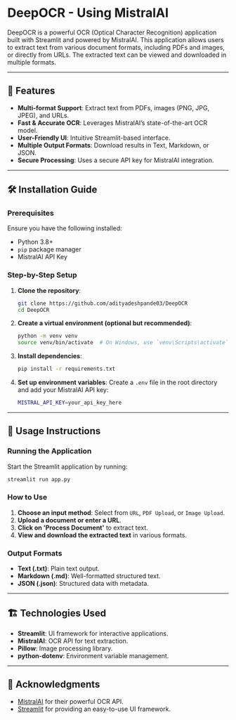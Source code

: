 # DeepOCR - Using MistralAI

DeepOCR is a powerful OCR (Optical Character Recognition) application built with Streamlit and powered by MistralAI. This application allows users to extract text from various document formats, including PDFs and images, or directly from URLs. The extracted text can be viewed and downloaded in multiple formats.

---

## 📌 Features
- **Multi-format Support**: Extract text from PDFs, images (PNG, JPG, JPEG), and URLs.
- **Fast & Accurate OCR**: Leverages MistralAI’s state-of-the-art OCR model.
- **User-Friendly UI**: Intuitive Streamlit-based interface.
- **Multiple Output Formats**: Download results in Text, Markdown, or JSON.
- **Secure Processing**: Uses a secure API key for MistralAI integration.

---

## 🛠️ Installation Guide

### Prerequisites
Ensure you have the following installed:
- Python 3.8+
- `pip` package manager
- MistralAI API Key

### Step-by-Step Setup
1. **Clone the repository**:
   ```sh
   git clone https://github.com/adityadeshpande03/DeepOCR
   cd DeepOCR
   ```
2. **Create a virtual environment (optional but recommended)**:
   ```sh
   python -m venv venv
   source venv/bin/activate  # On Windows, use `venv\Scripts\activate`
   ```
3. **Install dependencies**:
   ```sh
   pip install -r requirements.txt
   ```
4. **Set up environment variables**:
   Create a `.env` file in the root directory and add your MistralAI API key:
   ```sh
   MISTRAL_API_KEY=your_api_key_here
   ```

---

## 🚀 Usage Instructions

### Running the Application
Start the Streamlit application by running:
```sh
streamlit run app.py
```

### How to Use
1. **Choose an input method**: Select from `URL`, `PDF Upload`, or `Image Upload`.
2. **Upload a document or enter a URL**.
3. **Click on 'Process Document'** to extract text.
4. **View and download the extracted text** in various formats.

### Output Formats
- **Text (.txt)**: Plain text output.
- **Markdown (.md)**: Well-formatted structured text.
- **JSON (.json)**: Structured data with metadata.

---

## 🏗️ Technologies Used
- **Streamlit**: UI framework for interactive applications.
- **MistralAI**: OCR API for text extraction.
- **Pillow**: Image processing library.
- **python-dotenv**: Environment variable management.

---

## 🙌 Acknowledgments
- [MistralAI](https://mistral.ai) for their powerful OCR API.
- [Streamlit](https://streamlit.io) for providing an easy-to-use UI framework.

